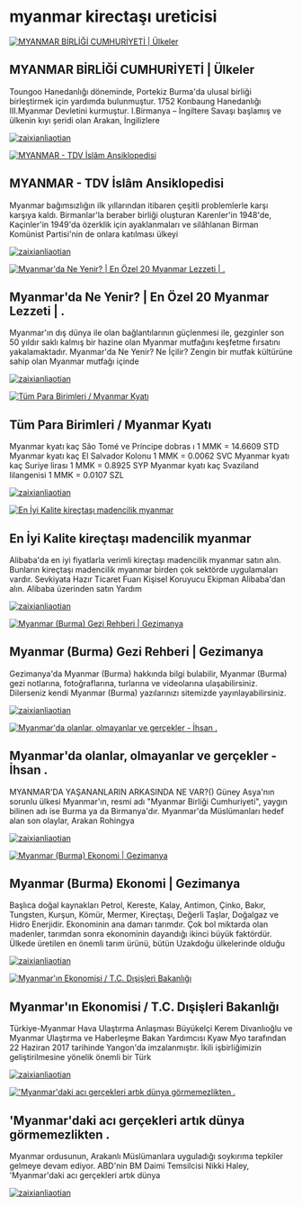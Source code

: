 # myanmar kirectaşı ureticisi
<a href="https://mnn.zoosnet.net/LR/Chatpre.aspx?id=MNN94995150&p=https://topgrinding.com/" target="_blank">![MYANMAR BİRLİĞİ CUMHURİYETİ | Ülkeler](https://github.com/technlg/images/blob/main/35.jpg)</a>
## MYANMAR BİRLİĞİ CUMHURİYETİ | Ülkeler
Toungoo Hanedanlığı döneminde, Portekiz Burma'da ulusal birliği birleştirmek için yardımda bulunmuştur. 1752 Konbaung Hanedanlığı III.Myanmar Devletini kurmuştur. I.Birmanya – İngiltere Savaşı başlamış ve ülkenin kıyı şeridi olan Arakan, İngilizlere 
<a href="https://mnn.zoosnet.net/LR/Chatpre.aspx?id=MNN94995150&p=https://topgrinding.com/" target="_blank"><img src="https://github.com/technlg/images/raw/main/chat11.jpg" alt="zaixianliaotian"/></a><a href="//whatsapp.shibangsoft.com/WhatsApp.php" ><img src="https://github.com/technlg/images/raw/main/chat11.png" alt=""></a>
<a href="https://mnn.zoosnet.net/LR/Chatpre.aspx?id=MNN94995150&p=https://topgrinding.com/" target="_blank">![MYANMAR - TDV İslâm Ansiklopedisi](https://github.com/technlg/images/blob/main/60.jpg)</a>
## MYANMAR - TDV İslâm Ansiklopedisi
Myanmar bağımsızlığın ilk yıllarından itibaren çeşitli problemlerle karşı karşıya kaldı. Birmanlar'la beraber birliği oluşturan Karenler'in 1948'de, Kaçinler'in 1949'da özerklik için ayaklanmaları ve silâhlanan Birman Komünist Partisi'nin de onlara katılması ülkeyi 
<a href="https://mnn.zoosnet.net/LR/Chatpre.aspx?id=MNN94995150&p=https://topgrinding.com/" target="_blank"><img src="https://github.com/technlg/images/raw/main/chat11.jpg" alt="zaixianliaotian"/></a><a href="//whatsapp.shibangsoft.com/WhatsApp.php" ><img src="https://github.com/technlg/images/raw/main/chat11.png" alt=""></a>
<a href="https://mnn.zoosnet.net/LR/Chatpre.aspx?id=MNN94995150&p=https://topgrinding.com/" target="_blank">![Myanmar'da Ne Yenir? | En Özel 20 Myanmar Lezzeti | .](https://github.com/technlg/images/blob/main/20.jpg)</a>
## Myanmar'da Ne Yenir? | En Özel 20 Myanmar Lezzeti | .
Myanmar'ın dış dünya ile olan bağlantılarının güçlenmesi ile, gezginler son 50 yıldır saklı kalmış bir hazine olan Myanmar mutfağını keşfetme fırsatını yakalamaktadır. Myanmar'da Ne Yenir? Ne İçilir? Zengin bir mutfak kültürüne sahip olan Myanmar mutfağı içinde
<a href="https://mnn.zoosnet.net/LR/Chatpre.aspx?id=MNN94995150&p=https://topgrinding.com/" target="_blank"><img src="https://github.com/technlg/images/raw/main/chat11.jpg" alt="zaixianliaotian"/></a><a href="//whatsapp.shibangsoft.com/WhatsApp.php" ><img src="https://github.com/technlg/images/raw/main/chat11.png" alt=""></a>
<a href="https://mnn.zoosnet.net/LR/Chatpre.aspx?id=MNN94995150&p=https://topgrinding.com/" target="_blank">![Tüm Para Birimleri / Myanmar Kyatı](https://github.com/technlg/images/blob/main/16.jpg)</a>
## Tüm Para Birimleri / Myanmar Kyatı
Myanmar kyatı kaç São Tomé ve Príncipe dobras ı 1 MMK = 14.6609 STD Myanmar kyatı kaç El Salvador Kolonu 1 MMK = 0.0062 SVC Myanmar kyatı kaç Suriye lirası 1 MMK = 0.8925 SYP Myanmar kyatı kaç Svaziland lilangenisi 1 MMK = 0.0107 SZL 
<a href="https://mnn.zoosnet.net/LR/Chatpre.aspx?id=MNN94995150&p=https://topgrinding.com/" target="_blank"><img src="https://github.com/technlg/images/raw/main/chat11.jpg" alt="zaixianliaotian"/></a><a href="//whatsapp.shibangsoft.com/WhatsApp.php" ><img src="https://github.com/technlg/images/raw/main/chat11.png" alt=""></a>
<a href="https://mnn.zoosnet.net/LR/Chatpre.aspx?id=MNN94995150&p=https://topgrinding.com/" target="_blank">![En İyi Kalite kireçtaşı madencilik myanmar](https://github.com/technlg/images/blob/main/51.jpg)</a>
## En İyi Kalite kireçtaşı madencilik myanmar
Alibaba'da en iyi fiyatlarla verimli kireçtaşı madencilik myanmar satın alın. Bunların kireçtaşı madencilik myanmar birden çok sektörde uygulamaları vardır. Sevkiyata Hazır Ticaret Fuarı Kişisel Koruyucu Ekipman Alibaba'dan alın. Alibaba üzerinden satın Yardım
<a href="https://mnn.zoosnet.net/LR/Chatpre.aspx?id=MNN94995150&p=https://topgrinding.com/" target="_blank"><img src="https://github.com/technlg/images/raw/main/chat11.jpg" alt="zaixianliaotian"/></a><a href="//whatsapp.shibangsoft.com/WhatsApp.php" ><img src="https://github.com/technlg/images/raw/main/chat11.png" alt=""></a>
<a href="https://mnn.zoosnet.net/LR/Chatpre.aspx?id=MNN94995150&p=https://topgrinding.com/" target="_blank">![Myanmar (Burma) Gezi Rehberi | Gezimanya](https://github.com/technlg/images/blob/main/4.jpg)</a>
## Myanmar (Burma) Gezi Rehberi | Gezimanya
Gezimanya'da Myanmar (Burma) hakkında bilgi bulabilir, Myanmar (Burma) gezi notlarına, fotoğraflarına, turlarına ve videolarına ulaşabilirsiniz. Dilerseniz kendi Myanmar (Burma) yazılarınızı sitemizde yayınlayabilirsiniz.
<a href="https://mnn.zoosnet.net/LR/Chatpre.aspx?id=MNN94995150&p=https://topgrinding.com/" target="_blank"><img src="https://github.com/technlg/images/raw/main/chat11.jpg" alt="zaixianliaotian"/></a><a href="//whatsapp.shibangsoft.com/WhatsApp.php" ><img src="https://github.com/technlg/images/raw/main/chat11.png" alt=""></a>
<a href="https://mnn.zoosnet.net/LR/Chatpre.aspx?id=MNN94995150&p=https://topgrinding.com/" target="_blank">![Myanmar'da olanlar, olmayanlar ve gerçekler - İhsan .](https://github.com/technlg/images/blob/main/23.jpg)</a>
## Myanmar'da olanlar, olmayanlar ve gerçekler - İhsan .
MYANMAR'DA YAŞANANLARIN ARKASINDA NE VAR?() Güney Asya'nın sorunlu ülkesi Myanmar'ın, resmi adı "Myanmar Birliği Cumhuriyeti", yaygın bilinen adı ise Burma ya da Birmanya'dır. Myanmar'da Müslümanları hedef alan son olaylar, Arakan Rohingya 
<a href="https://mnn.zoosnet.net/LR/Chatpre.aspx?id=MNN94995150&p=https://topgrinding.com/" target="_blank"><img src="https://github.com/technlg/images/raw/main/chat11.jpg" alt="zaixianliaotian"/></a><a href="//whatsapp.shibangsoft.com/WhatsApp.php" ><img src="https://github.com/technlg/images/raw/main/chat11.png" alt=""></a>
<a href="https://mnn.zoosnet.net/LR/Chatpre.aspx?id=MNN94995150&p=https://topgrinding.com/" target="_blank">![Myanmar (Burma) Ekonomi | Gezimanya](https://github.com/technlg/images/blob/main/1.jpg)</a>
## Myanmar (Burma) Ekonomi | Gezimanya
Başlıca doğal kaynakları Petrol, Kereste, Kalay, Antimon, Çinko, Bakır, Tungsten, Kurşun, Kömür, Mermer, Kireçtaşı, Değerli Taşlar, Doğalgaz ve Hidro Enerjidir. Ekonominin ana damarı tarımdır. Çok bol miktarda olan madenler, tarımdan sonra ekonominin dayandığı ikinci büyük faktördür. Ülkede üretilen en önemli tarım ürünü, bütün Uzakdoğu ülkelerinde olduğu 
<a href="https://mnn.zoosnet.net/LR/Chatpre.aspx?id=MNN94995150&p=https://topgrinding.com/" target="_blank"><img src="https://github.com/technlg/images/raw/main/chat11.jpg" alt="zaixianliaotian"/></a><a href="//whatsapp.shibangsoft.com/WhatsApp.php" ><img src="https://github.com/technlg/images/raw/main/chat11.png" alt=""></a>
<a href="https://mnn.zoosnet.net/LR/Chatpre.aspx?id=MNN94995150&p=https://topgrinding.com/" target="_blank">![Myanmar'ın Ekonomisi / T.C. Dışişleri Bakanlığı](https://github.com/technlg/images/blob/main/41.jpg)</a>
## Myanmar'ın Ekonomisi / T.C. Dışişleri Bakanlığı
Türkiye-Myanmar Hava Ulaştırma Anlaşması Büyükelçi Kerem Divanlıoğlu ve Myanmar Ulaştırma ve Haberleşme Bakan Yardımcısı Kyaw Myo tarafından 22 Haziran 2017 tarihinde Yangon'da imzalanmıştır. İkili işbirliğimizin geliştirilmesine yönelik önemli bir Türk 
<a href="https://mnn.zoosnet.net/LR/Chatpre.aspx?id=MNN94995150&p=https://topgrinding.com/" target="_blank"><img src="https://github.com/technlg/images/raw/main/chat11.jpg" alt="zaixianliaotian"/></a><a href="//whatsapp.shibangsoft.com/WhatsApp.php" ><img src="https://github.com/technlg/images/raw/main/chat11.png" alt=""></a>
<a href="https://mnn.zoosnet.net/LR/Chatpre.aspx?id=MNN94995150&p=https://topgrinding.com/" target="_blank">!['Myanmar'daki acı gerçekleri artık dünya görmemezlikten .](https://github.com/technlg/images/blob/main/12.jpg)</a>
## 'Myanmar'daki acı gerçekleri artık dünya görmemezlikten .
Myanmar ordusunun, Arakanlı Müslümanlara uyguladığı soykırıma tepkiler gelmeye devam ediyor. ABD'nin BM Daimi Temsilcisi Nikki Haley, 'Myanmar'daki acı gerçekleri artık dünya 
<a href="https://mnn.zoosnet.net/LR/Chatpre.aspx?id=MNN94995150&p=https://topgrinding.com/" target="_blank"><img src="https://github.com/technlg/images/raw/main/chat11.jpg" alt="zaixianliaotian"/></a><a href="//whatsapp.shibangsoft.com/WhatsApp.php" ><img src="https://github.com/technlg/images/raw/main/chat11.png" alt=""></a>
